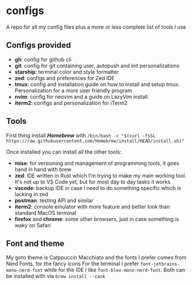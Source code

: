 # configs
A repo for all my config files plus a more or less complete list of tools I use

## Configs provided
- **gh**: config for github cli
- **git**: config for git containing user, autopush and init personalizations
- **starship**: terminal color and style formatter
- **zed**: configs and preferences for Zed IDE
- **tmux**: config and installation guide on how to install and setup tmux. Personalization for a more user friendly program
- **nvim**: config for neovim and a guide on LazyVim install.
- **iterm2**: configs and personalization for iTerm2

## Tools
First thing install **_Homebrew_** with `/bin/bash -c "$(curl -fsSL https://raw.githubusercontent.com/Homebrew/install/HEAD/install.sh)"`

Once installed you can install all the other tools:
- **mise**: for versioning and management of programming tools, it goes hand in hand with brew
- **zed**: IDE written in Rust which I'm trying to make my main working tool. It's not up to VS Code yet, but for most day to day tasks it works
- **vscode**: backup IDE in case I need to do something specific which is lacking in zed
- **postman**: testing API and similar
- **iterm2**: console emulator with more feature and better look than standard MacOS terminal
- **firefox** and **chrome**: some other browsers, just in case something is waky on Safari

## Font and theme
My goto theme is Catppuccin Macchiato and the fonts I prefer comes from Nerd Fonts, for the fancy icons
For the terminal I prefer `font-jetbrains-mono-nerd-font` while for the IDE I like `font-blex-mono-nerd-font`.
Both can be installed with via `brew install --cask`

